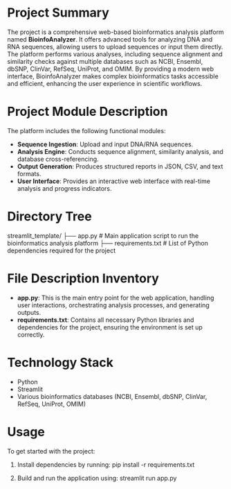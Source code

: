 # Project Summary
The project is a comprehensive web-based bioinformatics analysis platform named **BioinfoAnalyzer**. It offers advanced tools for analyzing DNA and RNA sequences, allowing users to upload sequences or input them directly. The platform performs various analyses, including sequence alignment and similarity checks against multiple databases such as NCBI, Ensembl, dbSNP, ClinVar, RefSeq, UniProt, and OMIM. By providing a modern web interface, BioinfoAnalyzer makes complex bioinformatics tasks accessible and efficient, enhancing the user experience in scientific workflows.

# Project Module Description
The platform includes the following functional modules:
- **Sequence Ingestion**: Upload and input DNA/RNA sequences.
- **Analysis Engine**: Conducts sequence alignment, similarity analysis, and database cross-referencing.
- **Output Generation**: Produces structured reports in JSON, CSV, and text formats.
- **User Interface**: Provides an interactive web interface with real-time analysis and progress indicators.

# Directory Tree
streamlit_template/ ├── app.py # Main application script to run the bioinformatics analysis platform ├── requirements.txt # List of Python dependencies required for the project


# File Description Inventory
- **app.py**: This is the main entry point for the web application, handling user interactions, orchestrating analysis processes, and generating outputs.
- **requirements.txt**: Contains all necessary Python libraries and dependencies for the project, ensuring the environment is set up correctly.

# Technology Stack
- Python
- Streamlit
- Various bioinformatics databases (NCBI, Ensembl, dbSNP, ClinVar, RefSeq, UniProt, OMIM)

# Usage
To get started with the project:
1. Install dependencies by running:
pip install -r requirements.txt

2. Build and run the application using:
streamlit run app.py